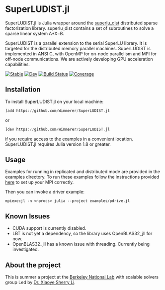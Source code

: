 # SuperLUDIST.jl

SuperLUDIST.jl is Julia wrapper around the [superlu_dist](https://github.com/xiaoyeli/superlu_dist) distributed sparse factorization library. superlu_dist contains a set of subroutines to solve a sparse linear system A*X=B.

SuperLUDIST is a parallel extension to the serial SuperLU library. It is targeted for the distributed memory parallel machines. SuperLUDIST is implemented in ANSI C, with OpenMP for on-node parallelism and MPI for off-node communications. We are actively developing GPU acceleration capabilities.

[![Stable](https://img.shields.io/badge/docs-stable-blue.svg)](https://aa25desh.github.io/SuperLUDIST.jl/stable/)
[![Dev](https://img.shields.io/badge/docs-dev-blue.svg)](https://aa25desh.github.io/SuperLUDIST.jl/dev/)
[![Build Status](https://github.com/aa25desh/SuperLUDIST.jl/actions/workflows/CI.yml/badge.svg?branch=main)](https://github.com/aa25desh/SuperLUDIST.jl/actions/workflows/CI.yml?query=branch%3Amain)
[![Coverage](https://codecov.io/gh/aa25desh/SuperLUDIST.jl/branch/main/graph/badge.svg)](https://codecov.io/gh/aa25desh/SuperLUDIST.jl)


## Installation
To install SuperLUDIST.jl on your local machine:
```julia
]add https://github.com/Wimmerer/SuperLUDIST.jl
```
or
```julia
]dev https://github.com/Wimmerer/SuperLUDIST.jl
```
if you require access to the examples in a convenient location.
SuperLUDIST.jl requires Julia version 1.8 or greater.

## Usage
Examples for running in replicated and distributed mode are provided in the examples directory. To run these examples
follow the instructions provided [here](https://juliaparallel.org/MPI.jl/latest/configuration/) to set up your MPI correctly.

Then you can invoke a driver example:
```
mpiexecjl -n <nprocs> julia --project examples/pdrive.jl
```

## Known Issues
- CUDA support is currently disabled.
- LBT is not yet a dependency, so the library uses OpenBLAS32_jll for now.
- OpenBLAS32_jll has a known issue with threading. Currently being investigated.

## About the project
This is summer a project at the [Berkeley National Lab](https://www.lbl.gov) with scalable solvers group Led by [Dr. Xiaoye Sherry Li](https://crd.lbl.gov/divisions/amcr/applied-mathematics-dept/scalable-solvers/members/staff-members/xiaoye-li/).
